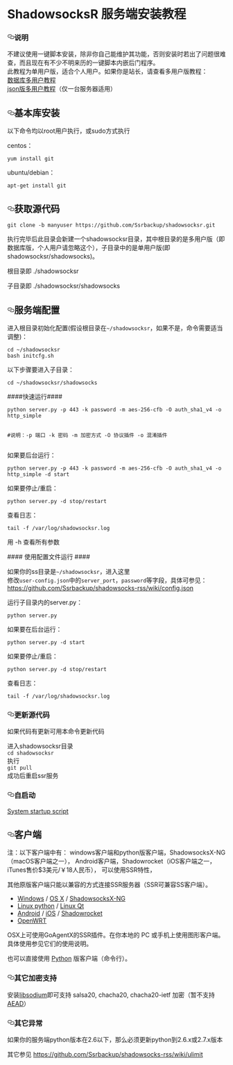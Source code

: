  <h1>ShadowsocksR 服务端安装教程</h1>
<h3>
<a id="user-content-说明" class="anchor" href="#%E8%AF%B4%E6%98%8E" aria-hidden="true"><svg aria-hidden="true" class="octicon octicon-link" height="16" version="1.1" viewbox="0 0 16 16" width="16"><path fill-rule="evenodd" d="M4 9h1v1H4c-1.5 0-3-1.69-3-3.5S2.55 3 4 3h4c1.45 0 3 1.69 3 3.5 0 1.41-.91 2.72-2 3.25V8.59c.58-.45 1-1.27 1-2.09C10 5.22 8.98 4 8 4H4c-.98 0-2 1.22-2 2.5S3 9 4 9zm9-3h-1v1h1c1 0 2 1.22 2 2.5S13.98 12 13 12H9c-.98 0-2-1.22-2-2.5 0-.83.42-1.64 1-2.09V6.25c-1.09.53-2 1.84-2 3.25C6 11.31 7.55 13 9 13h4c1.45 0 3-1.69 3-3.5S14.5 6 13 6z"></path></svg></a>说明</h3>
<p>不建议使用一键脚本安装，除非你自己能维护其功能，否则安装时若出了问题很难查，而且现在有不少不明来历的一键脚本内嵌后门程序。<br>
此教程为单用户版，适合个人用户。如果你是站长，请查看多用户版教程：<br>
<a href="https://github.com/Ssrbackup/shadowsocks-rss/wiki/Server-Setup(manyuser-with-mysql)">数据库多用户教程</a><br>
<a href="https://github.com/Ssrbackup/shadowsocks-rss/wiki/Server-Setup(manyuser-with-mudbjson)">json版多用户教程</a>（仅一台服务器适用）</p>
<h2>
<a id="user-content-基本库安装" class="anchor" href="#%E5%9F%BA%E6%9C%AC%E5%BA%93%E5%AE%89%E8%A3%85" aria-hidden="true"><svg aria-hidden="true" class="octicon octicon-link" height="16" version="1.1" viewbox="0 0 16 16" width="16"><path fill-rule="evenodd" d="M4 9h1v1H4c-1.5 0-3-1.69-3-3.5S2.55 3 4 3h4c1.45 0 3 1.69 3 3.5 0 1.41-.91 2.72-2 3.25V8.59c.58-.45 1-1.27 1-2.09C10 5.22 8.98 4 8 4H4c-.98 0-2 1.22-2 2.5S3 9 4 9zm9-3h-1v1h1c1 0 2 1.22 2 2.5S13.98 12 13 12H9c-.98 0-2-1.22-2-2.5 0-.83.42-1.64 1-2.09V6.25c-1.09.53-2 1.84-2 3.25C6 11.31 7.55 13 9 13h4c1.45 0 3-1.69 3-3.5S14.5 6 13 6z"></path></svg></a>基本库安装</h2>
<p>以下命令均以root用户执行，或sudo方式执行</p>
<p>centos：</p>
<pre><code>yum install git
</code></pre>
<p>ubuntu/debian：</p>
<pre><code>apt-get install git
</code></pre>
<h2>
<a id="user-content-获取源代码" class="anchor" href="#%E8%8E%B7%E5%8F%96%E6%BA%90%E4%BB%A3%E7%A0%81" aria-hidden="true"><svg aria-hidden="true" class="octicon octicon-link" height="16" version="1.1" viewbox="0 0 16 16" width="16"><path fill-rule="evenodd" d="M4 9h1v1H4c-1.5 0-3-1.69-3-3.5S2.55 3 4 3h4c1.45 0 3 1.69 3 3.5 0 1.41-.91 2.72-2 3.25V8.59c.58-.45 1-1.27 1-2.09C10 5.22 8.98 4 8 4H4c-.98 0-2 1.22-2 2.5S3 9 4 9zm9-3h-1v1h1c1 0 2 1.22 2 2.5S13.98 12 13 12H9c-.98 0-2-1.22-2-2.5 0-.83.42-1.64 1-2.09V6.25c-1.09.53-2 1.84-2 3.25C6 11.31 7.55 13 9 13h4c1.45 0 3-1.69 3-3.5S14.5 6 13 6z"></path></svg></a>获取源代码</h2>
<p><code>git clone -b manyuser https://github.com/Ssrbackup/shadowsocksr.git</code></p>
<p>执行完毕后此目录会新建一个shadowsocksr目录，其中根目录的是多用户版（即数据库版，个人用户请忽略这个），子目录中的是单用户版(即shadowsocksr/shadowsocks)。</p>
<p>根目录即 ./shadowsocksr</p>
<p>子目录即 ./shadowsocksr/shadowsocks</p>
<h2>
<a id="user-content-服务端配置" class="anchor" href="#%E6%9C%8D%E5%8A%A1%E7%AB%AF%E9%85%8D%E7%BD%AE" aria-hidden="true"><svg aria-hidden="true" class="octicon octicon-link" height="16" version="1.1" viewbox="0 0 16 16" width="16"><path fill-rule="evenodd" d="M4 9h1v1H4c-1.5 0-3-1.69-3-3.5S2.55 3 4 3h4c1.45 0 3 1.69 3 3.5 0 1.41-.91 2.72-2 3.25V8.59c.58-.45 1-1.27 1-2.09C10 5.22 8.98 4 8 4H4c-.98 0-2 1.22-2 2.5S3 9 4 9zm9-3h-1v1h1c1 0 2 1.22 2 2.5S13.98 12 13 12H9c-.98 0-2-1.22-2-2.5 0-.83.42-1.64 1-2.09V6.25c-1.09.53-2 1.84-2 3.25C6 11.31 7.55 13 9 13h4c1.45 0 3-1.69 3-3.5S14.5 6 13 6z"></path></svg></a>服务端配置</h2>
<p>进入根目录初始化配置(假设根目录在<code>~/shadowsocksr</code>，如果不是，命令需要适当调整)：</p>
<pre><code>cd ~/shadowsocksr
bash initcfg.sh
</code></pre>
<p>以下步骤要进入子目录：</p>
<pre><code>cd ~/shadowsocksr/shadowsocks
</code></pre>
<p>####快速运行####</p>
<pre><code>python server.py -p 443 -k password -m aes-256-cfb -O auth_sha1_v4 -o http_simple

#说明：-p 端口 -k 密码  -m 加密方式 -O 协议插件 -o 混淆插件
</code></pre>
<p>如果要后台运行：</p>
<pre><code>python server.py -p 443 -k password -m aes-256-cfb -O auth_sha1_v4 -o http_simple -d start
</code></pre>
<p>如果要停止/重启：</p>
<pre><code>python server.py -d stop/restart
</code></pre>
<p>查看日志：</p>
<pre><code>tail -f /var/log/shadowsocksr.log
</code></pre>
<p>用 -h 查看所有参数</p>
<p>#### 使用配置文件运行 ####</p>
<p>如果你的ss目录是<code>~/shadowsocksr</code>，进入这里<br>
修改<code>user-config.json</code>中的<code>server_port</code>，<code>password</code>等字段，具体可参见：<br>
<a href="https://github.com/Ssrbackup/shadowsocks-rss/wiki/config.json">https://github.com/Ssrbackup/shadowsocks-rss/wiki/config.json</a></p>
<p>运行子目录内的server.py：</p>
<pre><code>python server.py
</code></pre>
<p>如果要在后台运行：</p>
<pre><code>python server.py -d start
</code></pre>
<p>如果要停止/重启：</p>
<pre><code>python server.py -d stop/restart
</code></pre>
<p>查看日志：</p>
<pre><code>tail -f /var/log/shadowsocksr.log
</code></pre>
<h3>
<a id="user-content-更新源代码" class="anchor" href="#%E6%9B%B4%E6%96%B0%E6%BA%90%E4%BB%A3%E7%A0%81" aria-hidden="true"><svg aria-hidden="true" class="octicon octicon-link" height="16" version="1.1" viewbox="0 0 16 16" width="16"><path fill-rule="evenodd" d="M4 9h1v1H4c-1.5 0-3-1.69-3-3.5S2.55 3 4 3h4c1.45 0 3 1.69 3 3.5 0 1.41-.91 2.72-2 3.25V8.59c.58-.45 1-1.27 1-2.09C10 5.22 8.98 4 8 4H4c-.98 0-2 1.22-2 2.5S3 9 4 9zm9-3h-1v1h1c1 0 2 1.22 2 2.5S13.98 12 13 12H9c-.98 0-2-1.22-2-2.5 0-.83.42-1.64 1-2.09V6.25c-1.09.53-2 1.84-2 3.25C6 11.31 7.55 13 9 13h4c1.45 0 3-1.69 3-3.5S14.5 6 13 6z"></path></svg></a>更新源代码</h3>
<p>如果代码有更新可用本命令更新代码</p>
<p>进入shadowsocksr目录<br>
<code>cd shadowsocksr</code><br>
执行<br>
<code>git pull</code><br>
成功后重启ssr服务</p>
<h3>
<a id="user-content-自启动" class="anchor" href="#%E8%87%AA%E5%90%AF%E5%8A%A8" aria-hidden="true"><svg aria-hidden="true" class="octicon octicon-link" height="16" version="1.1" viewbox="0 0 16 16" width="16"><path fill-rule="evenodd" d="M4 9h1v1H4c-1.5 0-3-1.69-3-3.5S2.55 3 4 3h4c1.45 0 3 1.69 3 3.5 0 1.41-.91 2.72-2 3.25V8.59c.58-.45 1-1.27 1-2.09C10 5.22 8.98 4 8 4H4c-.98 0-2 1.22-2 2.5S3 9 4 9zm9-3h-1v1h1c1 0 2 1.22 2 2.5S13.98 12 13 12H9c-.98 0-2-1.22-2-2.5 0-.83.42-1.64 1-2.09V6.25c-1.09.53-2 1.84-2 3.25C6 11.31 7.55 13 9 13h4c1.45 0 3-1.69 3-3.5S14.5 6 13 6z"></path></svg></a>自启动</h3>
<p><a href="https://github.com/Ssrbackup/shadowsocks-rss/wiki/System-startup-script">System startup script</a></p>
<h2>
<a id="user-content-客户端" class="anchor" href="#%E5%AE%A2%E6%88%B7%E7%AB%AF" aria-hidden="true"><svg aria-hidden="true" class="octicon octicon-link" height="16" version="1.1" viewbox="0 0 16 16" width="16"><path fill-rule="evenodd" d="M4 9h1v1H4c-1.5 0-3-1.69-3-3.5S2.55 3 4 3h4c1.45 0 3 1.69 3 3.5 0 1.41-.91 2.72-2 3.25V8.59c.58-.45 1-1.27 1-2.09C10 5.22 8.98 4 8 4H4c-.98 0-2 1.22-2 2.5S3 9 4 9zm9-3h-1v1h1c1 0 2 1.22 2 2.5S13.98 12 13 12H9c-.98 0-2-1.22-2-2.5 0-.83.42-1.64 1-2.09V6.25c-1.09.53-2 1.84-2 3.25C6 11.31 7.55 13 9 13h4c1.45 0 3-1.69 3-3.5S14.5 6 13 6z"></path></svg></a>客户端</h2>
<p>注：以下客户端中有：
windows客户端和python版客户端，ShadowsocksX-NG（macOS客户端之一），
Android客户端，Shadowrocket（iOS客户端之一，iTunes售价$3美元/￥18人民币），
可以使用SSR特性，</p>
<p>其他原版客户端只能以兼容的方式连接SSR服务器（SSR可兼容SS客户端）。</p>
<ul>
<li>
<a href="https://github.com/shadowsocksrr/shadowsocksr-csharp">Windows</a> / <a href="https://github.com/shadowsocks/shadowsocks-iOS/wiki/Shadowsocks-for-OSX-Help">OS X</a> / <a href="https://github.com/yichengchen/ShadowsocksX-R">ShadowsocksX-NG</a>
</li>
<li>
<a href="https://github.com/shadowsocksrr/shadowsocksr">Linux python</a> / <a href="https://github.com/librehat/shadowsocks-qt5">Linux Qt</a>
</li>
<li>
<a href="https://github.com/shadowsocksrr/shadowsocksr-android">Android</a> / <a href="https://github.com/shadowsocks/shadowsocks-iOS/wiki/Help">iOS</a> / <a href="https://itunes.apple.com/us/app/shadowrocket/id932747118">Shadowrocket</a>
</li>
<li><a href="https://github.com/shadowsocks/openwrt-shadowsocks">OpenWRT</a></li>
</ul>
<p>OSX上可使用GoAgentX的SSR插件。在你本地的 PC 或手机上使用图形客户端。具体使用参见它们的使用说明。</p>
<p>也可以直接使用 <a href="https://github.com/Ssrbackup/shadowsocks-rss/wiki/Python-client-setup-(Mult-language)">Python</a> 版客户端（命令行）。</p>
<h3>
<a id="user-content-其它加密支持" class="anchor" href="#%E5%85%B6%E5%AE%83%E5%8A%A0%E5%AF%86%E6%94%AF%E6%8C%81" aria-hidden="true"><svg aria-hidden="true" class="octicon octicon-link" height="16" version="1.1" viewbox="0 0 16 16" width="16"><path fill-rule="evenodd" d="M4 9h1v1H4c-1.5 0-3-1.69-3-3.5S2.55 3 4 3h4c1.45 0 3 1.69 3 3.5 0 1.41-.91 2.72-2 3.25V8.59c.58-.45 1-1.27 1-2.09C10 5.22 8.98 4 8 4H4c-.98 0-2 1.22-2 2.5S3 9 4 9zm9-3h-1v1h1c1 0 2 1.22 2 2.5S13.98 12 13 12H9c-.98 0-2-1.22-2-2.5 0-.83.42-1.64 1-2.09V6.25c-1.09.53-2 1.84-2 3.25C6 11.31 7.55 13 9 13h4c1.45 0 3-1.69 3-3.5S14.5 6 13 6z"></path></svg></a>其它加密支持</h3>
<p>安装<a href="https://github.com/Ssrbackup/shadowsocks-rss/wiki/libsodium">libsodium</a>即可支持 salsa20, chacha20, chacha20-ietf 加密（暂不支持<a href="https://github.com/onelogin/aead">AEAD</a>）</p>
<h3>
<a id="user-content-其它异常" class="anchor" href="#%E5%85%B6%E5%AE%83%E5%BC%82%E5%B8%B8" aria-hidden="true"><svg aria-hidden="true" class="octicon octicon-link" height="16" version="1.1" viewbox="0 0 16 16" width="16"><path fill-rule="evenodd" d="M4 9h1v1H4c-1.5 0-3-1.69-3-3.5S2.55 3 4 3h4c1.45 0 3 1.69 3 3.5 0 1.41-.91 2.72-2 3.25V8.59c.58-.45 1-1.27 1-2.09C10 5.22 8.98 4 8 4H4c-.98 0-2 1.22-2 2.5S3 9 4 9zm9-3h-1v1h1c1 0 2 1.22 2 2.5S13.98 12 13 12H9c-.98 0-2-1.22-2-2.5 0-.83.42-1.64 1-2.09V6.25c-1.09.53-2 1.84-2 3.25C6 11.31 7.55 13 9 13h4c1.45 0 3-1.69 3-3.5S14.5 6 13 6z"></path></svg></a>其它异常</h3>
<p>如果你的服务端python版本在2.6以下，那么必须更新python到2.6.x或2.7.x版本</p>
<p>其它参见 <a href="https://github.com/Ssrbackup/shadowsocks-rss/wiki/ulimit">https://github.com/Ssrbackup/shadowsocks-rss/wiki/ulimit</a></p>
